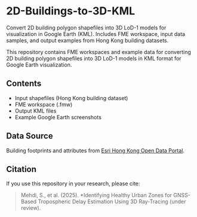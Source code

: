 # 2D-Buildings-to-3D-KML
Convert 2D building polygon shapefiles into 3D LoD-1 models for visualization in Google Earth (KML). Includes FME workspace, input data samples, and output examples from Hong Kong building datasets.

This repository contains FME workspaces and example data for converting 2D building polygon shapefiles into 3D LoD-1 models in KML format for Google Earth visualization.

## Contents
- Input shapefiles (Hong Kong building dataset)
- FME workspace (.fmw)
- Output KML files
- Example Google Earth screenshots

## Data Source
Building footprints and attributes from [Esri Hong Kong Open Data Portal](https://opendata.esrichina.hk/datasets/esrihk::building/).

## Citation
If you use this repository in your research, please cite:
> Mehdi, S., et al. (2025). *Identifying Healthy Urban Zones for GNSS-Based Tropospheric Delay Estimation Using 3D Ray-Tracing (under review).

